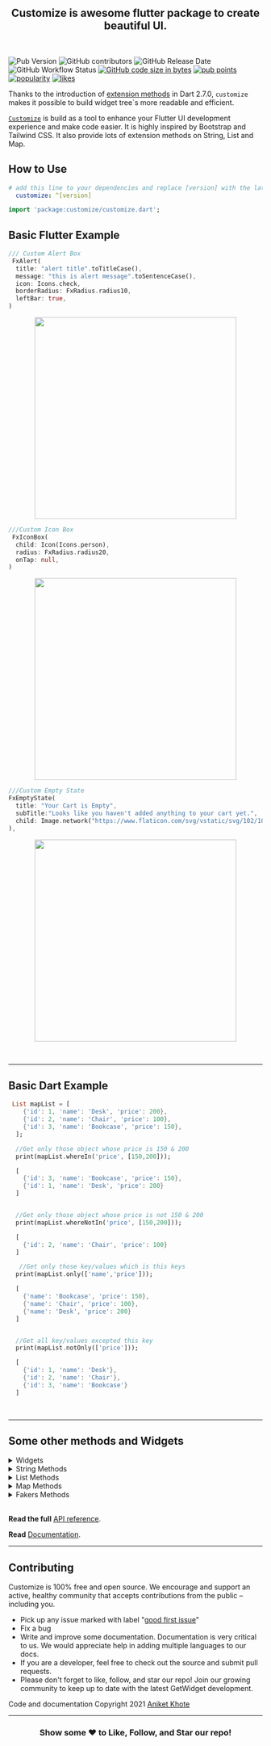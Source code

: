 <div align="center" >
  
  ## Customize is awesome flutter package to create beautiful UI.
  
</div>

<br />

![Pub Version](https://img.shields.io/pub/v/customize?color=blue&style=the-badge)
![GitHub contributors](https://img.shields.io/github/contributors/Aniketkhote/customize?style=the-badge)
![GitHub Release Date](https://img.shields.io/github/release-date/Aniketkhote/customize?style=the-badge)
![GitHub Workflow Status](https://img.shields.io/github/workflow/status/Aniketkhote/customize/CI?style=the-badge)
[![GitHub code size in bytes](https://img.shields.io/github/languages/code-size/Aniketkhote/customize.svg?style=flat-square)](https://github.com/Aniketkhote/customize)
[![pub points](https://badges.bar/customize/pub%20points)](https://pub.dev/packages/customize/score)
[![popularity](https://badges.bar/customize/popularity)](https://pub.dev/packages/customize/score)
[![likes](https://badges.bar/customize/likes)](https://pub.dev/packages/customize/score)


Thanks to the introduction of [extension methods](https://dart.dev/guides/language/extension-methods) in Dart 2.7.0, `customize` makes it possible to build widget tree\`s more readable and efficient.

[`Customize`](https://pub.dev/packages/customize) is build as a tool to enhance your Flutter UI development experience and make code easier. It is highly inspired by Bootstrap and Tailwind CSS. 
It also provide lots of extension methods on String, List and Map.

## How to Use

```yaml
# add this line to your dependencies and replace [version] with the latest version:
  customize: ^[version]
```

```dart
import 'package:customize/customize.dart';
```

## Basic Flutter Example
```dart
/// Custom Alert Box
 FxAlert(
  title: "alert title".toTitleCase(),
  message: "this is alert message".toSentenceCase(),
  icon: Icons.check,
  borderRadius: FxRadius.radius10,
  leftBar: true,
)

```
<p align="center" >
<img src="https://imgur.com/67NCCGc.png" width="400"/>
</p>

```dart
///Custom Icon Box
 FxIconBox(
  child: Icon(Icons.person),
  radius: FxRadius.radius20,
  onTap: null,
)

```
<p align="center" >
<img src="https://imgur.com/8DkrpXT.png" width="400"/>
</p>

```dart
///Custom Empty State
FxEmptyState(
  title: "Your Cart is Empty",
  subTitle:"Looks like you haven't added anything to your cart yet.",
  child: Image.network("https://www.flaticon.com/svg/vstatic/svg/102/102661.svg?token=exp=1618664741~hmac=88edc7611774d198a964701ef715bebb"),
),

```
<p align="center" >
<img src="https://imgur.com/kHzZE71.png" width="400"/>
</p>

</br>

---

## Basic Dart Example
```dart
 List mapList = [
    {'id': 1, 'name': 'Desk', 'price': 200},
    {'id': 2, 'name': 'Chair', 'price': 100},
    {'id': 3, 'name': 'Bookcase', 'price': 150},
  ];

  //Get only those object whose price is 150 & 200
  print(mapList.whereIn('price', [150,200]));

  [
    {'id': 3, 'name': 'Bookcase', 'price': 150}, 
    {'id': 1, 'name': 'Desk', 'price': 200}
  ]


  //Get only those object whose price is not 150 & 200
  print(mapList.whereNotIn('price', [150,200]));

  [
    {'id': 2, 'name': 'Chair', 'price': 100}
  ]

   //Get only those key/values which is this keys
  print(mapList.only(['name','price']));

  [
    {'name': 'Bookcase', 'price': 150}, 
    {'name': 'Chair', 'price': 100},
    {'name': 'Desk', 'price': 200}
  ]


  //Get all key/values excepted this key
  print(mapList.notOnly(['price']));

  [
    {'id': 1, 'name': 'Desk'},
    {'id': 2, 'name': 'Chair'},
    {'id': 3, 'name': 'Bookcase'}
  ]

```
</br>

---


## Some other methods and Widgets

<details>
<summary>Widgets</summary>

* FxAlert
* FxIconBox
* FxButton
* FxEmptyState
* FxCallout
* HBox
* WBox
* SquareBox

</details>

<details>
<summary>String Methods</summary>

* isAlphabet
* isEmail
* isNumber
* isMobileNumber
* removeWhitespace
* toSlug
* minLength()
* maxLength()
* range()
* mask()
* countBy()
* toTitleCase()
* toSentenceCase()
* toCapitalCase()
* Checks file extensions(eg. png,svg,pdf,audio,video and more).

[String API Reference](https://pub.dev/documentation/customize/latest/customize/StringExtensions.html).

</details>

<details>
<summary>List Methods</summary>
    
* flatten
* flatMap
* random
* min
* max
* sum
* avg
* median
* mode
* groupBy
* countBy()
* groupByKey()
* pluck()
* sorted()
* sortBy()
* diff()
* chunk()
* only()
* notOnly()
* whereIn()
* whereNotIn()
* whereBetween()
* whereNotBetween()
* hasKeyValue()
* hasKey()
* hasValue()

[List API Reference](https://pub.dev/documentation/customize/latest/customize/ListExtensions.html).

</details>

<details>
<summary>Map Methods</summary>

* getId
* isEmptyOrNull
* isNotEmptyOrNull
* contains()
* diffKeys()
* diffValues()
* getBool()
* getInt()
* getDouble()
* getString()
* getList()

[Map API Reference](https://pub.dev/documentation/customize/latest/customize/MapExtensions.html).

</details>

<details>
<summary>Fakers Methods</summary>

* word()
* words()
* sentence()
* sentences()
* paragraph()
* paragraphs()

</details>

<br />

**Read the full** [API reference](https://pub.dev/documentation/customize/latest/).

**Read** [Documentation](https://aniketkhote.github.io/customize-docs/#/).

***

## Contributing 
Customize is 100% free and open source. We encourage and support an active, healthy community that accepts contributions from the public – including you.

- Pick up any issue marked with label "[good first issue](https://github.com/Aniketkhote/customize/issues?q=is%3Aopen+is%3Aissue+label%3A%22good+first+issue%22)"
- Fix a bug
- Write and improve some documentation. Documentation is very critical to us. We would appreciate help in adding multiple languages to our docs.
- If you are a developer, feel free to check out the source and submit pull requests.
- Please don't forget to like, follow, and star our repo! Join our growing community to keep up to date with the latest GetWidget development.

Code and documentation Copyright 2021 [Aniket Khote](https://github.com/Aniketkhote)

---

<div align="center" >

### **Show some ❤️ to Like, Follow, and Star our repo!**

</div>
</br>

